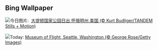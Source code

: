 ## Bing Wallpaper
![](https://www.bing.com/th?id=OHR.TetonSunrise_ZH-CN1118823848_UHD.jpg&w=1000)今日图片: &nbsp;[大提顿国家公园日出,怀俄明州,美国 (© Kurt Budliger/TANDEM Stills + Motion)](https://www.bing.com/th?id=OHR.TetonSunrise_ZH-CN1118823848_UHD.jpg)
<br><br/>
![](https://www.bing.com/th?id=OHR.FlightMuseum_EN-US0151236175_UHD.jpg&w=1000)Today: [Museum of Flight, Seattle, Washington (© George Rose/Getty Images)](https://www.bing.com/th?id=OHR.FlightMuseum_EN-US0151236175_UHD.jpg)
<br><br/>
